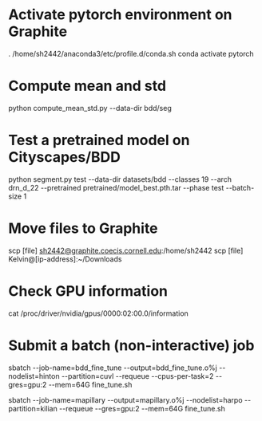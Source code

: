 # Activate pytorch environment on Graphite
. /home/sh2442/anaconda3/etc/profile.d/conda.sh
conda activate pytorch

# Compute mean and std
python compute_mean_std.py --data-dir bdd/seg

# Test a pretrained model on Cityscapes/BDD
python segment.py test --data-dir datasets/bdd --classes 19 --arch drn_d_22 --pretrained pretrained/model_best.pth.tar --phase test --batch-size 1

# Move files to Graphite
scp [file] sh2442@graphite.coecis.cornell.edu:/home/sh2442
scp [file] Kelvin@[ip-address]:~/Downloads

# Check GPU information
cat /proc/driver/nvidia/gpus/0000\:02\:00.0/information 

# Submit a batch (non-interactive) job
sbatch --job-name=bdd_fine_tune --output=bdd_fine_tune.o%j --nodelist=hinton --partition=cuvl --requeue --cpus-per-task=2 --gres=gpu:2 --mem=64G fine_tune.sh

sbatch --job-name=mapillary --output=mapillary.o%j --nodelist=harpo --partition=kilian --requeue --gres=gpu:2 --mem=64G fine_tune.sh